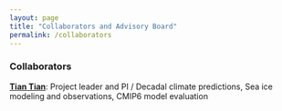 ```yaml
---
layout: page
title: "Collaborators and Advisory Board"
permalink: /collaborators
---
```


### Collaborators

[**Tian Tian**](http://research.dmi.dk/staff/all-staff/tian/): Project leader and PI / Decadal climate predictions, Sea ice modeling and observations, CMIP6 model evaluation
